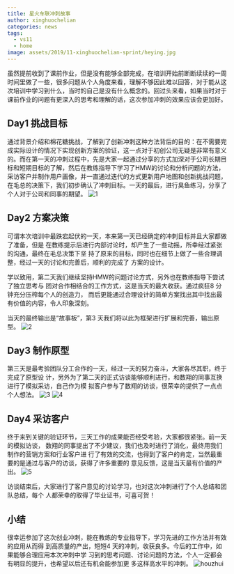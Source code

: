 ```yaml
---
title: 星火车联冲刺故事
author: xinghuochelian
categories: news
tags:
  - vs11
  - home
image: assets/2019/11-xinghuochelian-sprint/heying.jpg
---
```

虽然提前收到了课前作业，但是没有能够全部完成，在培训开始前断断续续的一周时间里做了一些，很多问题从个人角度来看，理解不够因此难以回答，对于能从这次培训中学习到什么，当时的自己是没有什么概念的。回过头来看，如果当时对于课前作业的问题有更深入的思考和理解的话，这次参加冲刺的效果应该会更加好。

## Day1 挑战目标

通过背景介绍和棉花糖挑战，了解到了创新冲刺这种方法背后的目的：在不需要完成实际设计的情况下实现创新方案的验证，这一点对于初创公司无疑是非常有意义的。而在第一天的冲刺过程中，先是大家一起通过分享的方式加深对于公司长期目标和短期目标的了解，然后在教练指导下学习了HMW的讨论和分析问题的方法，采访客户并制作用户画像，并一直通过迭代的方式更新用户地图和创新挑战问题，在毛总的决策下，我们初步确认了冲刺目标。一天的最后，进行臭鱼练习，分享了个人对于公司和同事的期望。
![1](/assets/2019/11-xinghuochelian-sprint/1.jpg)

## Day2 方案决策

可谓本次培训中最跌宕起伏的一天，本来第一天已经确定的冲刺目标并且大家都做了准备，但是
在教练提示后进行内部讨论时，却产生了一些动摇，所幸经过紧张的沟通，最终在毛总决策下坚
持了原来的目标，同时也在细节上做了一些合理调整，经过一天的讨论和完善后，顺利的完成了
方案的设计。

学以致用，第二天我们继续坚持HMW的问题讨论方式，另外也在教练指导下尝试了独立思考与
团对合作相结合的工作方式，这是当天的最大收获。通过疯狂8 分钟充分压榨每个人的创造力，
而后更能通过合理设计的简单方案找出其中找出最有价值的内容，令人印象深刻。

当天的最终输出是“故事板”，第3 天我们将以此为框架进行扩展和完善，输出原型。
![2](/assets/2019/11-xinghuochelian-sprint/2.jpg)

## Day3 制作原型

第三天是最考验团队分工合作的一天，经过一天的努力奋斗，大家各尽其职，终于完成了原型设
计，另外为了第二天的正式访谈能够顺利进行，和数翔的同事互换进行了模拟采访，自己作为模
拟客户参与了数翔的访谈，很荣幸的提供了一点点个人想法。
![3](/assets/2019/11-xinghuochelian-sprint/3.jpg)
![4](/assets/2019/11-xinghuochelian-sprint/4.jpg)

## Day4 采访客户

终于来到关键的验证环节，三天工作的成果能否经受考验，大家都很紧张。前一天的模拟访谈，
数翔的同事提出了不少建议，我们也及时进行了消化，最终用我们制作的营销方案和行业客户进
行了有效的交流，也得到了客户的肯定，当然最重要的是通过与客户的访谈，获得了许多重要的
意见反馈，这是当天最有价值的产出。
![5](/assets/2019/11-xinghuochelian-sprint/5.jpg)

访谈结束后，大家进行了客户意见的讨论学习，也对这次冲刺进行了个人总结和团队总结，每个
人都荣幸的取得了毕业证书，可喜可贺！

## 小结

很幸运参加了这次创业冲刺，能在教练的专业指导下，学习先进的工作方法并有效的应用从而得
到高质量的产出，短短4 天的冲刺，收获良多。今后的工作中，如果能够合理应用本次冲刺中学
习到的思考问题、讨论问题的方法，个人一定都会有明显的提升，也希望以后还有机会能参加更
多这样高水平的冲刺。
![houzhui](/assets/2019/11-xinghuochelian-sprint/houzhui.jpg)
